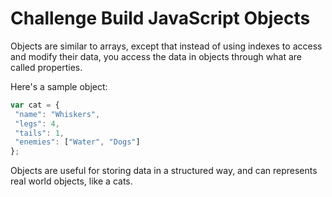 # Challenge Build JavaScript Objects

Objects are similar to arrays, except that instead of using indexes to access and modify their data, you access the data in objects through what are called properties.

Here's a sample object:

```javascript
var cat = {
 "name": "Whiskers",
 "legs": 4,
 "tails": 1,
 "enemies": ["Water", "Dogs"]
};
```

Objects are useful for storing data in a structured way, and can represents real world objects, like a cats.
